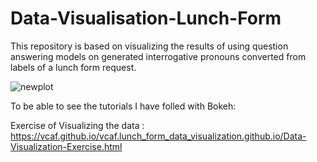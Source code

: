 # Data-Visualisation-Lunch-Form
This repository is based on visualizing the results of using question answering models on generated interrogative pronouns converted from labels of a lunch form request.

![newplot](https://user-images.githubusercontent.com/78371221/229452188-89fe46dd-d1f1-4360-979a-df89c50aaa6f.png)


To be able to see the tutorials I have folled with Bokeh: 

Exercise of Visualizing the data : https://vcaf.github.io/vcaf.lunch_form_data_visualization.github.io/Data-Visualization-Exercise.html
